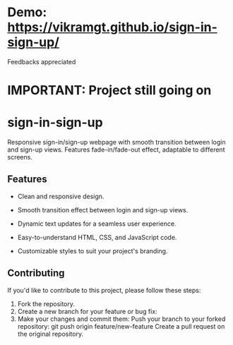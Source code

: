 # Demo: https://vikramgt.github.io/sign-in-sign-up/
Feedbacks appreciated

# IMPORTANT: Project still going on

# sign-in-sign-up
Responsive sign-in/sign-up webpage with smooth transition between login and sign-up views. Features fade-in/fade-out effect, adaptable to different screens.

## Features

- Clean and responsive design.
  
- Smooth transition effect between login and sign-up views.
  
- Dynamic text updates for a seamless user experience.
  
- Easy-to-understand HTML, CSS, and JavaScript code.
  
- Customizable styles to suit your project's branding.

## Contributing

If you'd like to contribute to this project, please follow these steps:

1. Fork the repository.
2. Create a new branch for your feature or bug fix:
3. Make your changes and commit them:
Push your branch to your forked repository:
  git push origin feature/new-feature
Create a pull request on the original repository.
